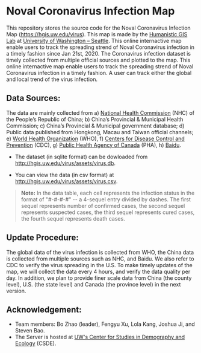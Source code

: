 #  Noval Coronavirus Infection Map

This repository stores the source code for the Noval Coronavirus Infection Map (https://hgis.uw.edu/virus). This map is made by the [Humanistic GIS Lab](https://hgis.uw.edu) at [University of Washington – Seattle](https://www.uw.edu). This online internactive map enable users to track the spreading strend of Noval Coronavirus infection in a timely fashion since Jan 21st, 2020. The Coronavirus infection dataset is timely collected from multiple official sources and plotted to the map. This online internactive map enable users to track the spreading strend of Noval Coronavirus infection in a timely fashion. A user can track either the global and local trend of the virus infection.


## Data Sources:
The data are mainly collected from a) [National Health Commission](http://en.nhc.gov.cn/) (NHC) of the People’s Republic of China; b) China’s Provincial & Municipal Health Commission; c) China’s Provincial & Municipal government database; d) Public data published from Hongkong, Macau and Taiwan official channels; e) [World Health Organization](https://www.who.int/emergencies/diseases/novel-coronavirus-2019/situation-reports/) (WHO), f) [Centers for Disease Control and Prevention](https://www.cdc.gov/coronavirus/) (CDC), g) [Public Health Agency of Canada](https://www.canada.ca/en/public-health.html) (PHA), h) [Baidu](https://voice.baidu.com/act/newpneumonia/newpneumonia).

- The dataset (in sqlite format) can be dowloaded from http://hgis.uw.edu/virus/assets/virus.db.

- You can view the data (in csv format) at http://hgis.uw.edu/virus/assets/virus.csv.

> **Note:** In the data table, each cell represents the infection status in the format of "#-#-#-#" -- a 4-sequel entry divided by dashes. The first sequel represents number of confirmed cases, the second sequel represents suspected cases, the third sequel represents cured cases, the fourth sequel represents death cases.

## 	Update Procedure:

The global data of the virus infection is collected from WHO, the China data is collected from multiple sources such as NHC, and Baidu. We also refer to CDC to verify the virus spreading in the U.S. To make timely updates of the map, we will collect the data every 4 hours, and verify the data quality per day. In addition, we plan to provide finer scale data from China (the county level), U.S. (the state level) and Canada (the province level) in the next version.


## Acknowledgement:

- Team members: Bo Zhao (leader), Fengyu Xu, Lola Kang, Joshua Ji, and Steven Bao.
- The Server is hosted at [UW's Center for Studies in Demography and Ecology](https://csde.washington.edu/) (CSDE).
